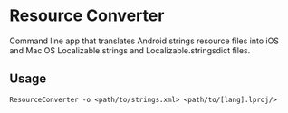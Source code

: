 # Resource Converter

Command line app that translates Android strings resource files into iOS and Mac OS Localizable.strings and Localizable.stringsdict files.

## Usage

```
ResourceConverter -o <path/to/strings.xml> <path/to/[lang].lproj/>
```
